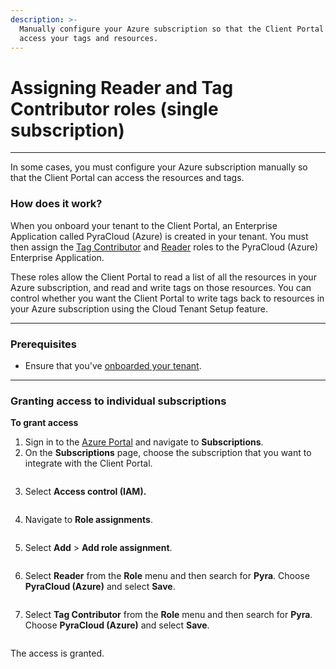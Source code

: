 ```yaml
---
description: >-
  Manually configure your Azure subscription so that the Client Portal can
  access your tags and resources.
---
```


# Assigning Reader and Tag Contributor roles (single subscription)

***

In some cases, you must configure your Azure subscription manually so that the Client Portal can access the resources and tags.&#x20;

### How does it work?

When you onboard your tenant to the Client Portal, an Enterprise Application called PyraCloud (Azure) is created in your tenant. You must then assign the [Tag Contributor](https://learn.microsoft.com/en-us/azure/role-based-access-control/built-in-roles#tag-contributor) and [Reader](https://learn.microsoft.com/en-us/azure/role-based-access-control/built-in-roles#reader) roles to the PyraCloud (Azure) Enterprise Application.

These roles allow the Client Portal to read a list of all the resources in your Azure subscription, and read and write tags on those resources. You can control whether you want the Client Portal to write tags back to resources in your Azure subscription using the Cloud Tenant Setup feature.

***

### Prerequisites

* Ensure that you've [onboarded your tenant](adding-an-azure-enterprise-agreement-ea-account.md).

***

### Granting access to individual subscriptions <a href="#block-e361c5ef-f066-4f15-882a-9691e45ebe2d" id="block-e361c5ef-f066-4f15-882a-9691e45ebe2d"></a>

**To grant access**&#x20;

1. Sign in to the [Azure Portal](https://portal.azure.com/#home) and navigate to **Subscriptions**.
2. On the **Subscriptions** page, choose the subscription that you want to integrate with the Client Portal.

<figure><img src="../../../.gitbook/assets/image (93).png" alt=""><figcaption></figcaption></figure>

3. Select **Access control (IAM).**

<figure><img src="../../../.gitbook/assets/image (94).png" alt=""><figcaption></figcaption></figure>

4. Navigate to **Role assignments**.

<figure><img src="../../../.gitbook/assets/image (95).png" alt=""><figcaption></figcaption></figure>

5. Select **Add** > **Add role assignment**.&#x20;

<figure><img src="../../../.gitbook/assets/image (96).png" alt=""><figcaption></figcaption></figure>

6. Select **Reader** from the **Role** menu and then search for **Pyra**. Choose **PyraCloud (Azure)** and select **Save**.

<figure><img src="../../../.gitbook/assets/image (97).png" alt=""><figcaption></figcaption></figure>

7. Select **Tag Contributor** from the **Role** menu and then search for **Pyra**. Choose **PyraCloud (Azure)** and select **Save**.

<figure><img src="../../../.gitbook/assets/image (98).png" alt=""><figcaption></figcaption></figure>

The access is granted.&#x20;

<figure><img src="../../../.gitbook/assets/image (99).png" alt=""><figcaption></figcaption></figure>
